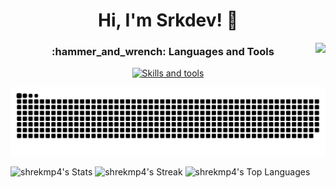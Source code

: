 <h1 align="center">Hi, I'm Srkdev! 👋 </h1>
<img align="right" src="https://visitor-badge.laobi.icu/badge?page_id=pavlo_bondarenko_visitor_badge_simple&left_color=royalblue&right_color=black"  />

<h3 align="center">:hammer_and_wrench: Languages and Tools</h3>

<p align="center">
  <a href="https://skillicons.dev">
    <img src="https://skillicons.dev/icons?i=aws,azure,cpp,cmake,docker,git,github,js,linux,postgres,py,dotnet,unreal,pycharm" alt="Skills and tools"/>
  </a>
</p>


![GitHub Snake](https://github.com/OfficialCodeVoyage/OfficialCodeVoyage/blob/6df7b29dd8219f717a53420721b40af395f5e4b0/github-snake-dark.svg)


![shrekmp4's Stats](https://github-readme-stats.vercel.app/api?username=shrekmp4&theme=dark&show_icons=true&hide_border=true&count_private=true)
![shrekmp4's Streak](https://github-readme-streak-stats.herokuapp.com/?user=shrekmp4&theme=dark&hide_border=true)
![shrekmp4's Top Languages](https://github-readme-stats.vercel.app/api/top-langs/?username=shrekmp4&theme=dark&show_icons=true&hide_border=true&layout=compact)
